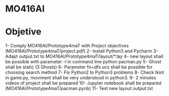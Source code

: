 # MO416AI

# Objetive
1- Comply MO416AI/Prototype4maT with Project objectives (MO416AI/Prototype4maT/project.pdf)
2- Install Python3 and Pycharm
3- Adapt output.txt to MO416AI/Prototype4maT/layout/*.lay
4- new layout shall be possible with parameter -l in command line python pacman.py
5- Ghost shall be static (3 Ghosts)
6- Parameter fn=dfs ucs shall be possible for choosing search method
7- Fix Python2 to Python3 problems
8- Check tkint in game.py, moviment shall be very understood in python3.
9- 2 minutes videos of project shall be prepared
10- Jupyter notebook shall be prepared (MO416AI/Prototype4maT/pacman.pynb)
11- Test new layout output.txt
